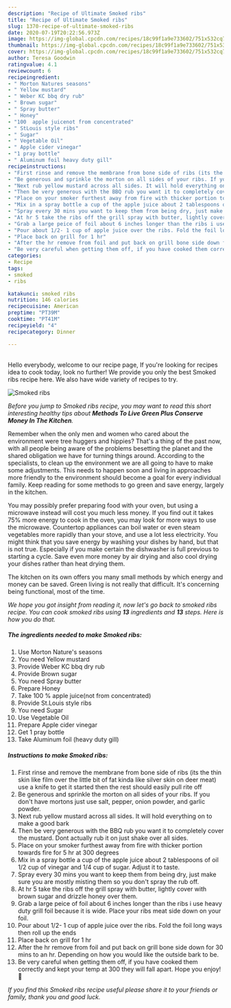 ```yaml
---
description: "Recipe of Ultimate Smoked ribs"
title: "Recipe of Ultimate Smoked ribs"
slug: 1370-recipe-of-ultimate-smoked-ribs
date: 2020-07-19T20:22:56.973Z
image: https://img-global.cpcdn.com/recipes/18c99f1a9e733602/751x532cq70/smoked-ribs-recipe-main-photo.jpg
thumbnail: https://img-global.cpcdn.com/recipes/18c99f1a9e733602/751x532cq70/smoked-ribs-recipe-main-photo.jpg
cover: https://img-global.cpcdn.com/recipes/18c99f1a9e733602/751x532cq70/smoked-ribs-recipe-main-photo.jpg
author: Teresa Goodwin
ratingvalue: 4.1
reviewcount: 6
recipeingredient:
- " Morton Natures seasons"
- " Yellow mustard"
- " Weber KC bbq dry rub"
- " Brown sugar"
- " Spray butter"
- " Honey"
- "100  apple juicenot from concentrated"
- " StLouis style ribs"
- " Sugar"
- " Vegetable Oil"
- " Apple cider vinegar"
- "1 pray bottle"
- " Aluminum foil heavy duty gill"
recipeinstructions:
- "First rinse and remove the membrane from bone side of ribs (its the thin skin like film over the little bit of fat kinda like silver skin on deer meat) use a knife to get it started then the rest should easily pull rite off"
- "Be generous and sprinkle the morton on all sides of your ribs. If you don&#39;t have mortons just use salt, pepper, onion powder, and garlic powder."
- "Next rub yellow mustard across all sides. It will hold everything on to make a good bark"
- "Then be very generous with the BBQ rub you want it to completely cover the mustard. Dont actually rub it on just shake over all sides."
- "Place on your smoker furthest away from fire with thicker portion towards fire for 5 hr at 300 degrees"
- "Mix in a spray bottle a cup of the apple juice about 2 tablespoons of oil 1/2 cup of vinegar and 1/4 cup of sugar. Adjust it to taste."
- "Spray every 30 mins you want to keep them from being dry, just make sure you are mostly misting them so you don&#39;t spray the rub off."
- "At hr 5 take the ribs off the grill spray with butter, lightly cover with brown sugar and drizzle honey over them."
- "Grab a large peice of foil about 6 inches longer than the ribs i use heavy duty grill foil because it is wide. Place your ribs meat side down on your foil."
- "Pour about 1/2- 1 cup of apple juice over the ribs. Fold the foil long ways then roll up the ends"
- "Place back on grill for 1 hr"
- "After the hr remove from foil and put back on grill bone side down for 30 mins to an hr. Depending on how you would like the outside bark to be."
- "Be very careful when getting them off, if you have cooked them correctly and kept your temp at 300 they will fall apart. Hope you enjoy!🙂"
categories:
- Recipe
tags:
- smoked
- ribs

katakunci: smoked ribs 
nutrition: 146 calories
recipecuisine: American
preptime: "PT39M"
cooktime: "PT41M"
recipeyield: "4"
recipecategory: Dinner

---
```

<br>
Hello everybody, welcome to our recipe page, If you're looking for recipes idea to cook today, look no further! We provide you only the best Smoked ribs recipe here. We also have wide variety of recipes to try.
<br>


![Smoked ribs](https://img-global.cpcdn.com/recipes/18c99f1a9e733602/751x532cq70/smoked-ribs-recipe-main-photo.jpg)

<i>Before you jump to Smoked ribs recipe, you may want to read this short interesting healthy tips about 
<strong>Methods To Live Green Plus Conserve Money In The Kitchen</strong>.</i>
</br>

Remember when the only men and women who cared about the environment were tree huggers and hippies? That's a thing of the past now, with all people being aware of the problems besetting the planet and the shared obligation we have for turning things around. According to the specialists, to clean up the environment we are all going to have to make some adjustments. This needs to happen soon and living in approaches more friendly to the environment should become a goal for every individual family. Keep reading for some methods to go green and save energy, largely in the kitchen.

You may possibly prefer preparing food with your oven, but using a microwave instead will cost you much less money. If you find out it takes 75% more energy to cook in the oven, you may look for more ways to use the microwave. Countertop appliances can boil water or even steam vegetables more rapidly than your stove, and use a lot less electricity. You might think that you save energy by washing your dishes by hand, but that is not true. Especially if you make certain the dishwasher is full previous to starting a cycle. Save even more money by air drying and also cool drying your dishes rather than heat drying them.

The kitchen on its own offers you many small methods by which energy and money can be saved. Green living is not really that difficult. It's concerning being functional, most of the time.


<i>We hope you got insight from reading it, now let's go back to smoked ribs recipe. You can cook smoked ribs using <strong>13</strong> ingredients and <strong>13</strong> steps. Here is how you do that.
</i>

##### The ingredients needed to make Smoked ribs:

1. Use  Morton Nature&#39;s seasons
1. You need  Yellow mustard
1. Provide  Weber KC bbq dry rub
1. Provide  Brown sugar
1. You need  Spray butter
1. Prepare  Honey
1. Take 100 % apple juice(not from concentrated)
1. Provide  St.Louis style ribs
1. You need  Sugar
1. Use  Vegetable Oil
1. Prepare  Apple cider vinegar
1. Get 1 pray bottle
1. Take  Aluminum foil (heavy duty gill)


##### Instructions to make Smoked ribs:

1. First rinse and remove the membrane from bone side of ribs (its the thin skin like film over the little bit of fat kinda like silver skin on deer meat) use a knife to get it started then the rest should easily pull rite off
1. Be generous and sprinkle the morton on all sides of your ribs. If you don&#39;t have mortons just use salt, pepper, onion powder, and garlic powder.
1. Next rub yellow mustard across all sides. It will hold everything on to make a good bark
1. Then be very generous with the BBQ rub you want it to completely cover the mustard. Dont actually rub it on just shake over all sides.
1. Place on your smoker furthest away from fire with thicker portion towards fire for 5 hr at 300 degrees
1. Mix in a spray bottle a cup of the apple juice about 2 tablespoons of oil 1/2 cup of vinegar and 1/4 cup of sugar. Adjust it to taste.
1. Spray every 30 mins you want to keep them from being dry, just make sure you are mostly misting them so you don&#39;t spray the rub off.
1. At hr 5 take the ribs off the grill spray with butter, lightly cover with brown sugar and drizzle honey over them.
1. Grab a large peice of foil about 6 inches longer than the ribs i use heavy duty grill foil because it is wide. Place your ribs meat side down on your foil.
1. Pour about 1/2- 1 cup of apple juice over the ribs. Fold the foil long ways then roll up the ends
1. Place back on grill for 1 hr
1. After the hr remove from foil and put back on grill bone side down for 30 mins to an hr. Depending on how you would like the outside bark to be.
1. Be very careful when getting them off, if you have cooked them correctly and kept your temp at 300 they will fall apart. Hope you enjoy!🙂


<i>If you find this Smoked ribs recipe useful please share it to your friends or family, thank you and good luck.</i>
